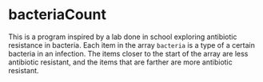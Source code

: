 # bacteriaCount

This is a program inspired by a lab done in school exploring antibiotic resistance in bacteria.
Each item in the array `bacteria` is a type of a certain bacteria in an infection.
The items closer to the start of the array are less antibiotic resistant, and the items that are farther are more antibiotic resistant.
